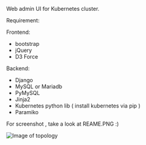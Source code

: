 Web admin UI for Kubernetes cluster. 

Requirement:

Frontend:
  - bootstrap
  - jQuery
  - D3 Force

Backend:
  - Django
  - MySQL or Mariadb
  - PyMySQL
  - Jinja2
  - Kubernetes python lib ( install kubernetes via pip )
  - Paramiko

For screenshot , take a look at REAME.PNG :)

![Image of topology](https://github.com/brianwong1861/redstone/blob/master/README.png)
  
  

